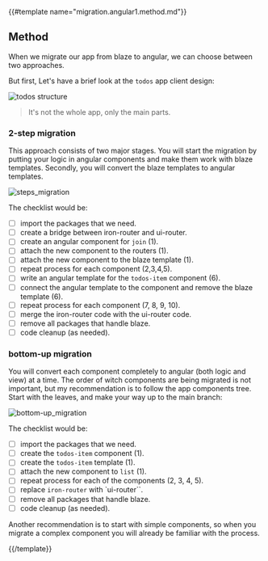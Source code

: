 {{#template name="migration.angular1.method.md"}}

## Method

When we migrate our app from blaze to angular, we can choose between two approaches.

But first, Let's have a brief look at the `todos` app client design:

![todos structure](../resources/todos.jpg)

> It's not the whole app, only the main parts.

### 2-step migration

This approach consists of two major stages. You will start the migration by putting your logic in angular components and
make them work with blaze templates. Secondly, you will convert the blaze templates to angular templates.

![steps_migration](../resources/steps.jpg)

The checklist would be:

- [ ] import the packages that we need.
- [ ] create a bridge between iron-router and ui-router.
- [ ] create an angular component for `join` (1).
- [ ] attach the new component to the routers (1).
- [ ] attach the new component to the blaze template (1).
- [ ] repeat process for each component (2,3,4,5).
- [ ] write an angular template for the `todos-item` component (6).
- [ ] connect the angular template to the component and remove the blaze template (6).
- [ ] repeat process for each component (7, 8, 9, 10).
- [ ] merge the iron-router code with the ui-router code.
- [ ] remove all packages that handle blaze.
- [ ] code cleanup (as needed).

### bottom-up migration

You will convert each component completely to angular (both logic and view) at a time.
The order of witch components are being migrated is not important, but my recommendation is to follow the app components tree.
Start with the leaves, and make your way up to the main branch:

![bottom-up_migration](../resources/bottom-up.jpg)

The checklist would be:

- [ ] import the packages that we need.
- [ ] create the `todos-item` component (1).
- [ ] create the `todos-item` template (1).
- [ ] attach the new component to `list` (1).
- [ ] repeat process for each of the components (2, 3, 4, 5).
- [ ] replace `iron-router` with `ui-router``.
- [ ] remove all packages that handle blaze.
- [ ] code cleanup (as needed).

Another recommendation is to start with simple components, so when you migrate a complex component you will already be
familiar with the process.

{{/template}}
